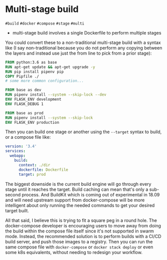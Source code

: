 # Multi-stage build

`#build` `#docker` `#compose` `#stage` `#multi`

- multi-stage build involves a single Dockerfile to perform multiple stages

You could convert these to a non-traditional multi-stage build with a syntax like (I say non-traditional because you do not perform any copying between the layers and instead use just the from line to pick from a prior stage):

```dockerfile
FROM python:3.6 as base
RUN apt-get update && apt-get upgrade -y
RUN pip install pipenv pip
COPY Pipfile ./
# some more common configuration...

FROM base as dev
RUN pipenv install --system --skip-lock --dev
ENV FLASK_ENV development
ENV FLASK_DEBUG 1

FROM base as prod
RUN pipenv install --system --skip-lock
ENV FLASK_ENV production

```

Then you can build one stage or another using the `--target` syntax to build, or a compose file like:

```yaml
version: '3.4'
services:
  webapp:
    build:
      context: ./dir
      dockerfile: Dockerfile
      target: prod

```

The biggest downside is the current build engine will go through every stage until it reaches the target. Build caching can mean that's only a sub-second process. And BuildKit which is coming out of experimental in 18.09 and will need upstream support from docker-compose will be more intelligent about only running the needed commands to get your desired target built.

All that said, I believe this is trying to fit a square peg in a round hole. The docker-compose developer is encouraging users to move away from doing the build within the compose file itself since it's not supported in swarm mode. Instead, the recommended solution is to perform builds with a CI/CD build server, and push those images to a registry. Then you can run the same compose file with `docker-compose` or `docker stack deploy` or even some k8s equivalents, without needing to redesign your workflow.